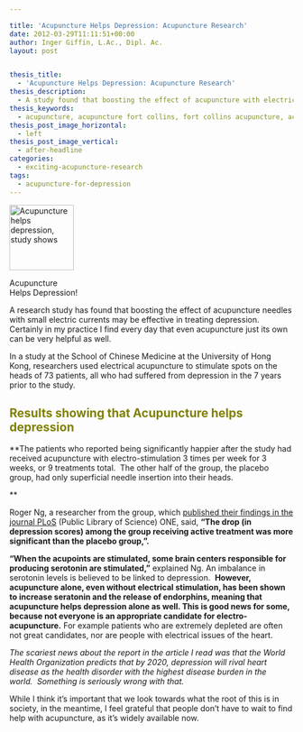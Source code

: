 ```yaml
---

title: 'Acupuncture Helps Depression: Acupuncture Research'
date: 2012-03-29T11:11:51+00:00
author: Inger Giffin, L.Ac., Dipl. Ac.
layout: post


thesis_title:
  - 'Acupuncture Helps Depression: Acupuncture Research'
thesis_description:
  - A study found that boosting the effect of acupuncture with electric currents increases the ability of acupuncture to help depression.
thesis_keywords:
  - acupuncture, acupuncture fort collins, fort collins acupuncture, acupuncture for depression
thesis_post_image_horizontal:
  - left
thesis_post_image_vertical:
  - after-headline
categories:
  - exciting-acupuncture-research
tags:
  - acupuncture-for-depression
---
```

<div id="attachment_1278" style="width: 124px" class="wp-caption alignleft">
  <a href="/assets/wp-content/uploads/2012/03/Acupuncture-for-depression.jpg"><img class="size-full wp-image-1278 " title="Acupuncture helps depression" src="/assets/wp-content/uploads/2012/03/Acupuncture-for-depression.jpg" alt="Acupuncture helps depression, study shows" width="114" height="116" /></a>
  
  <p class="wp-caption-text">
    Acupuncture Helps Depression!
  </p>
</div>

A research study has found that boosting the effect of acupuncture needles with small electric currents may be effective in treating depression. Certainly in my practice I find every day that even acupuncture just its own can be very helpful as well.

In a study at the School of Chinese Medicine at the University of Hong Kong, researchers used electrical acupuncture to stimulate spots on the heads of 73 patients, all who had suffered from depression in the 7 years prior to the study.

## 

<h2 style="text-align: left;">
  <span style="color: #808000;">Results showing that Acupuncture helps depression</span>
</h2>

**The patients who reported being significantly happier after the study had received acupuncture with electro-stimulation 3 times per week for 3 weeks, or 9 treatments total.  The other half of the group, the placebo group, had only superficial needle insertion into their heads.
  
** 

Roger Ng, a researcher from the group, which [published their findings in the journal PLoS](http://www.plosone.org/article/info%3Adoi%2F10.1371%2Fjournal.pone.0029651#pone-0029651-g003 "published study of acupuncture helps depression") (Public Library of Science) ONE, said, **&#8220;The drop (in depression scores) among the group receiving active treatment was more significant than the placebo group,&#8221;.**

**&#8220;When the acupoints are stimulated, some brain centers responsible for producing serotonin are stimulated,&#8221;** explained Ng. An imbalance in serotonin levels is believed to be linked to depression.  **However, acupuncture alone, even without electrical stimulation, has been shown to increase seratonin and the release of endorphins, meaning that acupuncture helps depression alone as well. This is good news for some, because not everyone is an appropriate candidate for electro-acupuncture.** For example patients who are extremely depleted are often not great candidates, nor are people with electrical issues of the heart.

_The scariest news about the report in the article I read was that the World Health Organization predicts that by 2020, depression will rival heart disease as the health disorder with the highest disease burden in the world.  Something is seriously wrong with that._

While I think it&#8217;s important that we look towards what the root of this is in society, in the meantime, I feel grateful that people don&#8217;t have to wait to find help with acupuncture, as it&#8217;s widely available now.